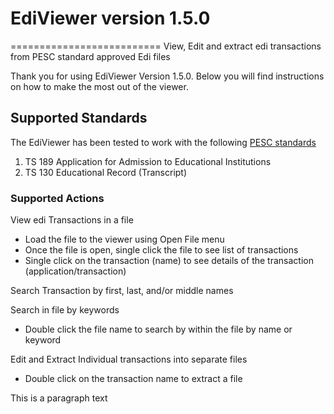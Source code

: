 # EdiViewer version 1.5.0
==========================
View, Edit and extract edi transactions from PESC standard approved Edi files

Thank you for using EdiViewer Version 1.5.0. Below you will find
instructions on how to make the most out of the viewer.

Supported Standards
-------------------

The EdiViewer has been tested to work with the following [PESC
standards](https://www.pesc.org/pesc-approved-standards-1.html)

1.  TS 189 Application for Admission to Educational Institutions
2.  TS 130 Educational Record (Transcript)

### Supported Actions

View edi Transactions in a file

-   Load the file to the viewer using Open File menu
-   Once the file is open, single click the file to see list of
    transactions
-   Single click on the transaction (name) to see details of the
    transaction (application/transaction)

Search Transaction by first, last, and/or middle names

Search in file by keywords

-   Double click the file name to search by within the file by name or
    keyword

Edit and Extract Individual transactions into separate files

-   Double click on the transaction name to extract a file

This is a paragraph text
